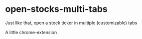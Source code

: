 # open-stocks-multi-tabs
Just like that, open a stock ticker in multiple (customizable) tabs

A little chrome-extension

